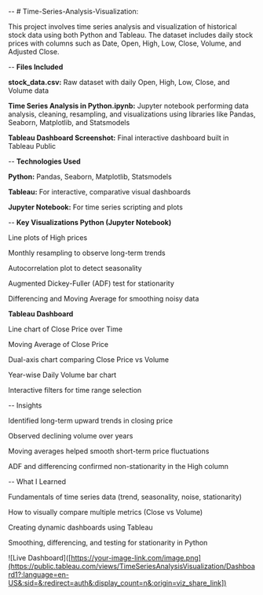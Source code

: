 -- # Time-Series-Analysis-Visualization:


This project involves time series analysis and visualization of historical stock data using both Python and Tableau. The dataset includes daily stock prices with columns such as Date, Open, High, Low, Close, Volume, and Adjusted Close.


-- **Files Included**

**stock_data.csv:** Raw dataset with daily Open, High, Low, Close, and Volume data

**Time Series Analysis in Python.ipynb:** Jupyter notebook performing data analysis, cleaning, resampling, and visualizations using libraries like Pandas, Seaborn, Matplotlib, and Statsmodels

**Tableau Dashboard Screenshot:** Final interactive dashboard built in Tableau Public


-- **Technologies Used**

**Python:** Pandas, Seaborn, Matplotlib, Statsmodels

**Tableau:** For interactive, comparative visual dashboards

**Jupyter Notebook:** For time series scripting and plots


-- **Key Visualizations
Python (Jupyter Notebook)**

Line plots of High prices

Monthly resampling to observe long-term trends

Autocorrelation plot to detect seasonality

Augmented Dickey-Fuller (ADF) test for stationarity

Differencing and Moving Average for smoothing noisy data


**Tableau Dashboard**

Line chart of Close Price over Time

Moving Average of Close Price

Dual-axis chart comparing Close Price vs Volume

Year-wise Daily Volume bar chart

Interactive filters for time range selection


-- Insights

Identified long-term upward trends in closing price

Observed declining volume over years

Moving averages helped smooth short-term price fluctuations

ADF and differencing confirmed non-stationarity in the High column

-- What I Learned

Fundamentals of time series data (trend, seasonality, noise, stationarity)

How to visually compare multiple metrics (Close vs Volume)

Creating dynamic dashboards using Tableau

Smoothing, differencing, and testing for stationarity in Python

![Live Dashboard]([https://your-image-link.com/image.png](https://public.tableau.com/views/TimeSeriesAnalysisVisualization/Dashboard1?:language=en-US&:sid=&:redirect=auth&:display_count=n&:origin=viz_share_link])


